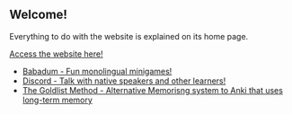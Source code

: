 ## Welcome!

Everything to do with the website is explained on its home page.

[Access the website here!](https://magyartanulas.github.io/)

* [Babadum - Fun monolingual minigames!](https://babadum.com/)
* [Discord - Talk with native speakers and other learners!](https://discord.gg/eVPbcEc)
* [The Goldlist Method - Alternative Memorisng system to Anki that uses long-term memory](https://www.youtube.com/watch?v=Ixxq8moh4pg)
